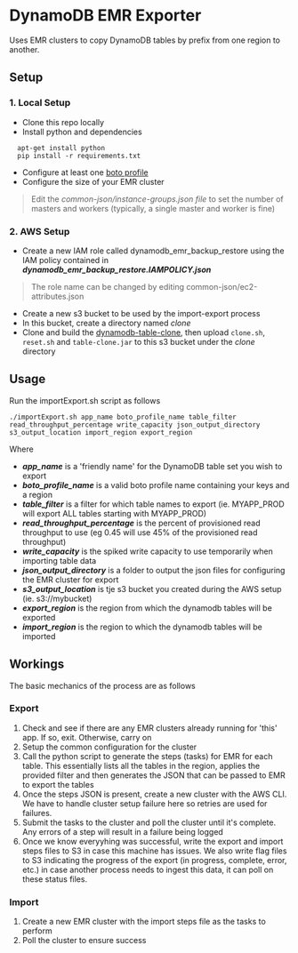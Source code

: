 # DynamoDB EMR Exporter
Uses EMR clusters to copy DynamoDB tables by prefix from one region to another.

## Setup

### 1. Local Setup
* Clone this repo locally
* Install python and dependencies
```shell
  apt-get install python
  pip install -r requirements.txt
  ```
* Configure at least one [boto profile](http://boto.cloudhackers.com/en/latest/boto_config_tut.html)
* Configure the size of your EMR cluster
>Edit the *common-json/instance-groups.json file* to set the number of masters and workers (typically, a single master and worker is fine)

### 2. AWS Setup
* Create a new IAM role called dynamodb_emr_backup_restore using the IAM policy contained in _**dynamodb_emr_backup_restore.IAMPOLICY.json**_

>The role name can be changed by editing common-json/ec2-attributes.json  

* Create a new s3 bucket to be used by the import-export process
* In this bucket, create a directory named _clone_
* Clone and build the [dynamodb-table-clone](https://github.com/Signiant/dynamodb-table-clone), then upload `clone.sh`, `reset.sh` and `table-clone.jar` to this s3 bucket under the _clone_ directory


## Usage
Run the importExport.sh script as follows
```shell
./importExport.sh app_name boto_profile_name table_filter read_throughput_percentage write_capacity json_output_directory s3_output_location import_region export_region
```
Where  

* _**app_name**_ is a 'friendly name' for the DynamoDB table set you wish to export
* _**boto_profile_name**_ is a valid boto profile name containing your keys and a region
* _**table_filter**_ is a filter for which table names to export (ie. MYAPP_PROD will export ALL tables starting with MYAPP_PROD)
* _**read_throughput_percentage**_ is the percent of provisioned read throughput to use (eg 0.45 will use 45% of the provisioned read throughput)
* _**write_capacity**_ is the spiked write capacity to use temporarily when importing table data
* _**json_output_directory**_ is a folder to output the json files for configuring the EMR cluster for export
* _**s3_output_location**_ is tje s3 bucket you created during the AWS setup (ie. s3://mybucket)
* _**export_region**_ is the region from which the dynamodb tables will be exported
* _**import_region**_ is the region to which the dynamodb tables will be imported


## Workings

The basic mechanics of the process are as follows

### Export

1. Check and see if there are any EMR clusters already running for 'this' app.  If so, exit.  Otherwise, carry on
2. Setup the common configuration for the cluster
3. Call the python script to generate the steps (tasks) for EMR for each table.  This essentially lists all the tables in the region, applies the provided filter and then generates the JSON that can be passed to EMR to export the tables
4. Once the steps JSON is present, create a new cluster with the AWS CLI. We have to handle cluster setup failure here so retries are used for failures.
5. Submit the tasks to the cluster and poll the cluster until it's complete.  Any errors of a step will result in a failure being logged
6. Once we know everyyhing was successful, write the export and import steps files to S3 in case this machine has issues.  We also write flag files to S3 indicating the progress of the export (in progress, complete, error, etc.) in case another process needs to ingest this data, it can poll on these status files.


### Import

1. Create a new EMR cluster with the import steps file as the tasks to perform
2. Poll the cluster to ensure success
